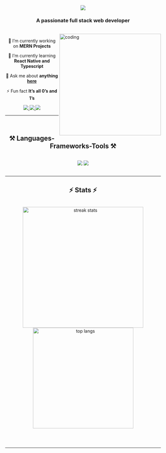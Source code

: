 
<h1 align="center">
    <img src="https://readme-typing-svg.herokuapp.com/?font=Righteous&size=35&center=true&vCenter=true&width=500&height=70&duration=4000&lines=Hi+There!+👋;+I'm+Muhammad+Hamzah!;" />
</h1>

<h3 align="center">A passionate full stack web developer</h3>

<br/>

<img align="right" alt="coding" width="328" src="https://camo.githubusercontent.com/4d9f5ecceb711eec6e2018f38a5677dc657c9738d4a65ba3b928c41c0a45b439/68747470733a2f2f6d69726f2e6d656469756d2e636f6d2f6d61782f313336302f302a37513379765349765f7430696f4a2d5a2e676966">

<div align="center">
 
 🔭 I’m currently working on **MERN Projects**
 
 🌱 I’m currently learning **React Native and Typescript**

💬 Ask me about **anything [here](https://www.linkedin.com/in/muhammadhamza9676)**

⚡ Fun fact **It’s all 0’s and 1’s**

 </div>
 
<div align="center"> 
  <a href="https://mail.google.com/mail/u/muhammadhamza9676@gmail.com">
    <img src="https://img.shields.io/badge/Gmail-333333?style=for-the-badge&logo=gmail&logoColor=red" />
  </a>
  <a href="https://www.linkedin.com/in/muhammadhamza9676" target="_blank">
    <img src="https://img.shields.io/badge/LinkedIn-0077B5?style=for-the-badge&logo=linkedin&logoColor=white" target="_blank" />
  </a>
  <a href="https://github.com/muhammadhamza9676" target="_blank">
     <img src="https://img.shields.io/badge/Portfolio-FF5722?style=for-the-badge&logo=todoist&logoColor=white" target="_blank" /> <!-- sqlite, safari, google-chrome are other good icon options -->
  </a>
</div>

 <hr/>
 <br/>
<h2 align="center">⚒️ Languages-Frameworks-Tools ⚒️</h2>
<br/>
<div align="center">
    <img src="https://skillicons.dev/icons?i=react,bootstrap,mui,html,css,vscode,github,tailwind,git" />
    <img src="https://skillicons.dev/icons?i=nodejs,javascript,typescript,express,firebase,mongodb,c,cpp,nextjs,mysql" /><br>
</div>

<br/>
<hr/>


<h2 align="center">⚡ Stats ⚡</h2>
<br>
<div align=center>
  <img width=390 src="https://github-readme-streak-stats-salesp07.vercel.app/?user=muhammadhamza9676&count_private=true&theme=react&border_radius=10" alt="streak stats"/>
  <!--  <img width=390 src="https://github-readme-stats-salesp07.vercel.app/api?username=muhammadhamza9676&count_private=true&show_icons=true&theme=react&rank_icon=github&border_radius=10" alt="readme stats" />
-->
  <br/>
  <img width=325 align="center" src="https://github-readme-stats-salesp07.vercel.app/api/top-langs/?username=muhammadhamza9676&hide=HTML&langs_count=8&layout=compact&theme=react&border_radius=10&size_weight=0.5&count_weight=0.5&exclude_repo=github-readme-stats" alt="top langs" />
</div>

<br/><br/>

<hr/>

<br/>


<br/>

